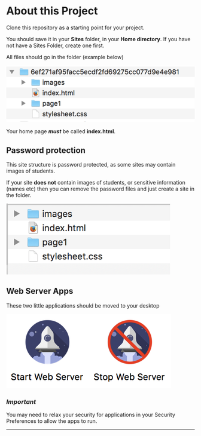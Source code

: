 # About this Project

Clone this repository as a starting point for your project.

You should save it in your **Sites** folder, in your **Home directory**. If you have not have a Sites Folder, create one first.

All files should go in the folder (example below)

![Image of Structure](https://github.com/debordem/8.4_test_site/blob/master/structure.png)

Your home page ***must*** be called **index.html**.

## Password protection

This site structure is password protected, as some sites may contain images of students.

If your site **does not** contain images of students, or sensitive information (names etc) then you can remove the password files and just create a site in the folder.

![Image of Structure Without Password](https://github.com/debordem/8.4_test_site/blob/master/structure-wo-pw.png)

## Web Server Apps

These two little applications should be moved to your desktop

![Image of Server Apps Password](https://github.com/debordem/8.4_test_site/blob/master/server_apps.png)

### ***Important***

You may need to relax your security for applications in your Security Preferences to allow the apps to run.

***
